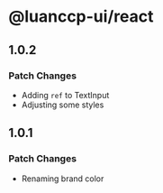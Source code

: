 # @luanccp-ui/react

## 1.0.2

### Patch Changes

- Adding `ref` to TextInput
- Adjusting some styles

## 1.0.1

### Patch Changes

- Renaming brand color

